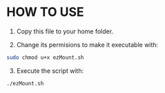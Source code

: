 # HOW TO USE

1) Copy this file to your home folder.

2) Change its permisions to make it executable with:

```bash
sudo chmod u+x ezMount.sh
```
3) Execute the script with:
```bash
./ezMount.sh
```
